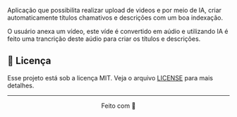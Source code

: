 Aplicação que possibilita realizar upload de videos e por meio de IA, criar automaticamente títulos chamativos e descrições com um boa indexação.

O usuário anexa um vídeo, este víde é convertido em aúdio e utilizando IA é feito uma trancrição deste aúdio para criar os títulos e descrições.

## 📝 Licença

Esse projeto está sob a licença MIT. Veja o arquivo [LICENSE](LICENSE) para mais detalhes.

---

<p align="center">
  Feito com 💜
</p>

<!--START_SECTION:footer-->

<br />
<br />
<!--END_SECTION:footer-->

